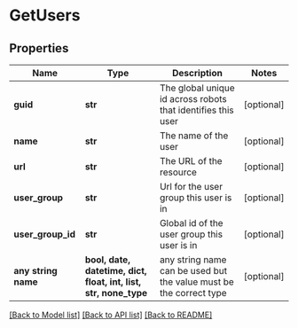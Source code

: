 # GetUsers


## Properties
Name | Type | Description | Notes
------------ | ------------- | ------------- | -------------
**guid** | **str** | The global unique id across robots that identifies this user | [optional] 
**name** | **str** | The name of the user | [optional] 
**url** | **str** | The URL of the resource | [optional] 
**user_group** | **str** | Url for the user group this user is in | [optional] 
**user_group_id** | **str** | Global id of the user group this user is in | [optional] 
**any string name** | **bool, date, datetime, dict, float, int, list, str, none_type** | any string name can be used but the value must be the correct type | [optional]

[[Back to Model list]](../README.md#documentation-for-models) [[Back to API list]](../README.md#documentation-for-api-endpoints) [[Back to README]](../README.md)


